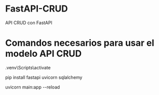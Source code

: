 # FastAPI-CRUD
API CRUD con FastAPI

# Comandos necesarios para usar el modelo API CRUD

.venv\Scripts\activate

pip install fastapi uvicorn sqlalchemy

uvicorn main:app --reload

